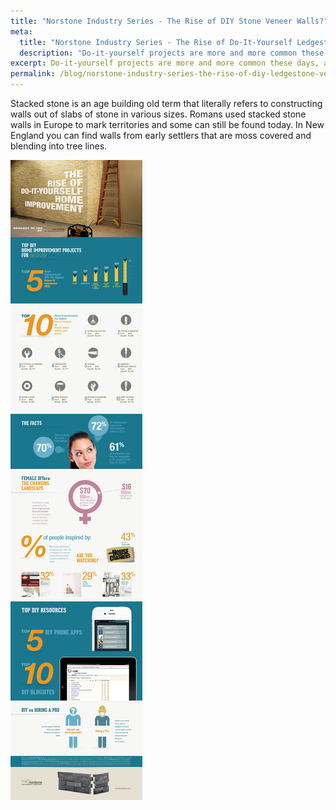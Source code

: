 ```yaml
---
title: "Norstone Industry Series - The Rise of DIY Stone Veneer Walls?"
meta:
  title: "Norstone Industry Series - The Rise of Do-It-Yourself Ledgestone Projects"
  description: "Do-it-yourself projects are more and more common these days, and companies like Norstone are making home projects like Ledgestone Walls an easy affair. In this Norstone Industry Series, join us to learn about the growing trend in 2016 of DIY home-based projects."
excerpt: Do-it-yourself projects are more and more common these days, and companies like Norstone are making home projects like Ledgestone Walls an easy affair. In this Norstone Industry Series, join us to learn about the growing trend in 2016 of DIY home-based projects.
permalink: /blog/norstone-industry-series-the-rise-of-diy-ledgestone-veneer/
---
```

Stacked stone is an age building old term that literally refers to constructing walls out of slabs of stone in various sizes. Romans used stacked stone walls in Europe to mark territories and some can still be found today. In New England you can find walls from early settlers that are moss covered and blending into tree lines.

![Norstone Ledgestone Veneer DIY Infographic](/assets/images/unsorted/Norstone-ledgestone-veneer-DIY-infographic-1.jpg)
